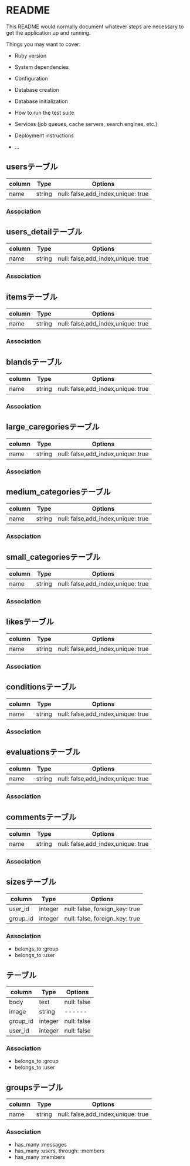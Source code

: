 # README

This README would normally document whatever steps are necessary to get the
application up and running.

Things you may want to cover:

* Ruby version

* System dependencies

* Configuration

* Database creation

* Database initialization

* How to run the test suite

* Services (job queues, cache servers, search engines, etc.)

* Deployment instructions

* ...
## usersテーブル
|column|Type|Options|
|------|----|-------|
|name|string|null: false,add_index,unique: true|

### Association

## users_detailテーブル
|column|Type|Options|
|------|----|-------|
|name|string|null: false,add_index,unique: true|

### Association

## itemsテーブル
|column|Type|Options|
|------|----|-------|
|name|string|null: false,add_index,unique: true|

### Association


## blandsテーブル
|column|Type|Options|
|------|----|-------|
|name|string|null: false,add_index,unique: true|

### Association


## large_caregoriesテーブル
|column|Type|Options|
|------|----|-------|
|name|string|null: false,add_index,unique: true|

### Association


## medium_categoriesテーブル
|column|Type|Options|
|------|----|-------|
|name|string|null: false,add_index,unique: true|

### Association


## small_categoriesテーブル
|column|Type|Options|
|------|----|-------|
|name|string|null: false,add_index,unique: true|

### Association

## likesテーブル
|column|Type|Options|
|------|----|-------|
|name|string|null: false,add_index,unique: true|

### Association

## conditionsテーブル
|column|Type|Options|
|------|----|-------|
|name|string|null: false,add_index,unique: true|

### Association

## evaluationsテーブル
|column|Type|Options|
|------|----|-------|
|name|string|null: false,add_index,unique: true|

### Association

## commentsテーブル
|column|Type|Options|
|------|----|-------|
|name|string|null: false,add_index,unique: true|

### Association

## sizesテーブル

|column|Type|Options|
|------|----|-------|
|user_id|integer|null: false, foreign_key: true|
|group_id|integer|null: false, foreign_key: true|

### Association
- belongs_to :group
- belongs_to :user

## テーブル
|column|Type|Options|
|------|----|-------|
|body|text|null: false|
|image|string|------|
|group_id|integer|null: false|
|user_id|integer|null: false|

### Association
- belongs_to :group
- belongs_to :user

## groupsテーブル
|column|Type|Options|
|------|----|-------|
|name|string|null: false,add_index,unique: true|

### Association
- has_many :messages
- has_many :users, through: :members
- has_many :members


